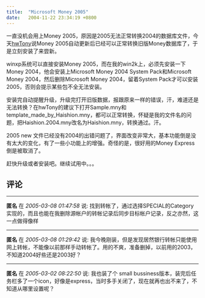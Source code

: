```yaml
---
title:  "Microsoft Money 2005"
date:   2004-11-22 23:34:19 +0800
---
```


一直没机会用上Money 2005，原因是2005无法正常转换2004的数据库文件，今天[hwTony](http://blogs.xmu.edu.cn/wayne/)说Money 2005自动更新后已经可以正常转换旧版Money数据库了，于是立刻安装了来尝新。  

winxp系统可以直接安装Money 2005，而在我的win2k上，必须先安装一下Money 2004，他会安装上Microsoft Money 2004 System Pack和Microsoft Money 2004，然后删除Microsoft Money 2004，留着System Pack才可以安装2005，否则会提示某些包不全无法安装。  

安装完自动提醒升级，升级完打开旧版数据，报跟原来一样的错误，汗，难道还是无法转换？在hwTony的建议下打开Sample.mny和template_made_by_Haishion.mny，都可以正常转换，怀疑是我的文件名的问题，把Haishion.2004.mny改名为Haishion.mny，转换通过。汗。  

2005 new 文件已经没有2004的出错问题了，界面改变非常大，基本功能倒是没有太大的变化，有了一些小功能上的增强。奇怪的是，很好用的Money Express倒是被取消了。  

赶快升级或者安装吧。继续试用中。。。  


## 评论

*****
**匿名** 在 *2005-03-08 01:47:58* 说: 找到转帐了，通过选择SPECIAL的Category实现的，而且也能在我删除源帐户的转帐记录后同步目标帐户记录，反之亦然，这一点做得像样

*****
**匿名** 在 *2005-03-08 01:29:42* 说: 我今晚刚装，但是发现居然银行转帐只能使用网上转帐，不能像以前那样手动转帐了。用的不爽，准备删掉，以前用的2003，不知道2004好些还是2003好？

*****
**匿名** 在 *2005-03-02 08:22:50* 说: 我也装了个 small bussiness版本，装完后任务栏多了一个icon，好像是express，当时多手关闭了，现在就再也出不来了，不知道从哪里设置呢？


